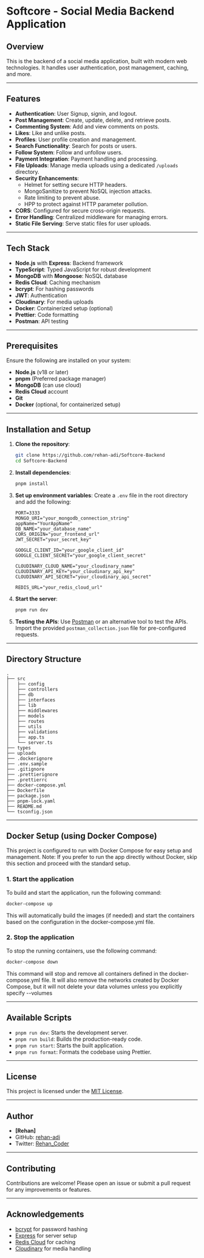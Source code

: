 # Softcore - Social Media Backend Application

## Overview
This is the backend of a social media application, built with modern web technologies. It handles user authentication, post management, caching, and more.

---

## Features
- **Authentication**: User Signup, signin, and logout.
- **Post Management**: Create, update, delete, and retrieve posts.
- **Commenting System**: Add and view comments on posts.
- **Likes**: Like and unlike posts.
- **Profiles**: User profile creation and management.
- **Search Functionality**: Search for posts or users.
- **Follow System**: Follow and unfollow users.
- **Payment Integration**: Payment handling and processing.
- **File Uploads**: Manage media uploads using a dedicated `/uploads` directory.
- **Security Enhancements**:
  - Helmet for setting secure HTTP headers.
  - MongoSanitize to prevent NoSQL injection attacks.
  - Rate limiting to prevent abuse.
  - HPP to protect against HTTP parameter pollution.
- **CORS**: Configured for secure cross-origin requests.
- **Error Handling**: Centralized middleware for managing errors.
- **Static File Serving**: Serve static files for user uploads.

---

## Tech Stack
- **Node.js** with **Express**: Backend framework
- **TypeScript**: Typed JavaScript for robust development
- **MongoDB** with **Mongoose**: NoSQL database
- **Redis Cloud**: Caching mechanism
- **bcrypt**: For hashing passwords
- **JWT**: Authentication
- **Cloudinary**: For media uploads
- **Docker**: Containerized setup (optional)
- **Prettier**: Code formatting
- **Postman**: API testing

---

## Prerequisites
Ensure the following are installed on your system:
- **Node.js** (v18 or later)
- **pnpm** (Preferred package manager)
- **MongoDB** (can use cloud)
- **Redis Cloud** account
- **Git**
- **Docker** (optional, for containerized setup)

---

## Installation and Setup

1. **Clone the repository**:
   ```bash
   git clone https://github.com/rehan-adi/Softcore-Backend
   cd Softcore-Backend
   ```

2. **Install dependencies**:
   ```bash
   pnpm install
   ```

3. **Set up environment variables**:
   Create a `.env` file in the root directory and add the following:
   ```env
   PORT=3333
   MONGO_URI="your_mongodb_connection_string"
   appName="YourAppName"
   DB_NAME="your_database_name"
   CORS_ORIGIN="your_frontend_url"
   JWT_SECRET="your_secret_key"

   GOOGLE_CLIENT_ID="your_google_client_id"
   GOOGLE_CLIENT_SECRET="your_google_client_secret"

   CLOUDINARY_CLOUD_NAME="your_cloudinary_name"
   CLOUDINARY_API_KEY="your_cloudinary_api_key"
   CLOUDINARY_API_SECRET="your_cloudinary_api_secret"

   REDIS_URL="your_redis_cloud_url"
   ```

4. **Start the server**:
   ```bash
   pnpm run dev
   ```

5. **Testing the APIs**:
   Use [Postman](https://www.postman.com/) or an alternative tool to test the APIs. Import the provided `postman_collection.json` file for pre-configured requests.

---

## Directory Structure
```
.
├── src
│   ├── config
│   ├── controllers
│   ├── db
│   ├── interfaces
│   ├── lib
│   ├── middlewares
│   ├── models
│   ├── routes
│   ├── utils
│   ├── validations
│   ├── app.ts
│   └── server.ts
├── types
├── uploads
├── .dockerignore
├── .env.sample
├── .gitignore
├── .prettierignore
├── .prettierrc
├── docker-compose.yml
├── Dockerfile
├── package.json
├── pnpm-lock.yaml
├── README.md
└── tsconfig.json

```

---

## Docker Setup (using Docker Compose)

This project is configured to run with Docker Compose for easy setup and management. Note: If you prefer to run the app directly without Docker, skip this section and proceed with the standard setup.

### 1. Start the application

To build and start the application, run the following command:

```bash
docker-compose up
```

This will automatically build the images (if needed) and start the containers based on the configuration in the docker-compose.yml file.

### 2. Stop the application

To stop the running containers, use the following command:

```bash
docker-compose down
```

This command will stop and remove all containers defined in the docker-compose.yml file. It will also remove the networks created by Docker Compose, but it will not delete your data volumes unless you explicitly specify --volumes

---

## Available Scripts
- `pnpm run dev`: Starts the development server.
- `pnpm run build`: Builds the production-ready code.
- `pnpm run start`: Starts the built application.
- `pnpm run format`: Formats the codebase using Prettier.

---

## License
This project is licensed under the [MIT License](LICENSE).

---

## Author
- **[Rehan]**
- GitHub: [rehan-adi](https://github.com/rehan-adi)
- Twitter: [Rehan_Coder](https://x.com/Rehan_Coder)

---

## Contributing
Contributions are welcome! Please open an issue or submit a pull request for any improvements or features.

---

## Acknowledgements
- [bcrypt](https://www.npmjs.com/package/bcrypt) for password hashing
- [Express](https://expressjs.com/) for server setup
- [Redis Cloud](https://redis.com/) for caching
- [Cloudinary](https://cloudinary.com/) for media handling

